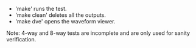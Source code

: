 - 'make' runs the test.
- 'make clean' deletes all the outputs.
- 'make dve' opens the waveform viewer.

Note: 4-way and 8-way tests are incomplete and are only used
      for sanity verification.
